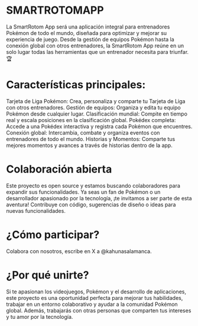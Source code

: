 # SMARTROTOMAPP

La SmartRotom App será una aplicación integral para entrenadores Pokémon de todo el mundo, diseñada para optimizar y mejorar su experiencia de juego. Desde la gestión de equipos Pokémon hasta la conexión global con otros entrenadores, la SmartRotom App reúne en un solo lugar todas las herramientas que un entrenador necesita para triunfar. 🏆

# Características principales:
Tarjeta de Liga Pokémon: Crea, personaliza y comparte tu Tarjeta de Liga con otros entrenadores.
Gestión de equipos: Organiza y edita tu equipo Pokémon desde cualquier lugar.
Clasificación mundial: Compite en tiempo real y escala posiciones en la clasificación global.
Pokédex completa: Accede a una Pokédex interactiva y registra cada Pokémon que encuentres.
Conexión global: Intercambia, combate y organiza eventos con entrenadores de todo el mundo.
Historias y Momentos: Comparte tus mejores momentos y avances a través de historias dentro de la app.
# Colaboración abierta
Este proyecto es open source y estamos buscando colaboradores para expandir sus funcionalidades. Ya seas un fan de Pokémon o un desarrollador apasionado por la tecnología, ¡te invitamos a ser parte de esta aventura! Contribuye con código, sugerencias de diseño o ideas para nuevas funcionalidades.
# ¿Cómo participar?
Colabora con nosotros, escribe en X a @kahunasalamanca.

# ¿Por qué unirte?
Si te apasionan los videojuegos, Pokémon y el desarrollo de aplicaciones, este proyecto es una oportunidad perfecta para mejorar tus habilidades, trabajar en un entorno colaborativo y ayudar a la comunidad Pokémon global. Además, trabajarás con otras personas que comparten tus intereses y tu amor por la tecnología.
